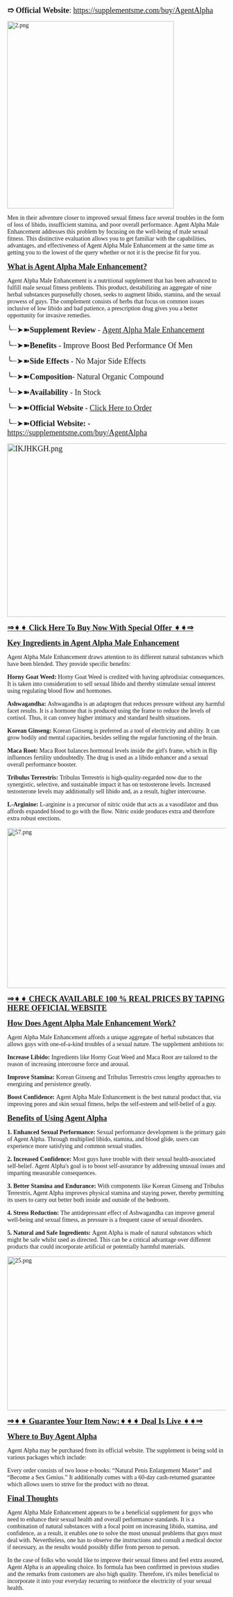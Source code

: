 <p><span style="font-family: Georgia; font-size: large;"><strong>➱&nbsp;</strong><strong>Official Website</strong>:&nbsp;<span data-sheets-root="1"><a class="in-cell-link" href="https://supplementsme.com/buy/AgentAlpha" target="_blank">https://supplementsme.com/buy/AgentAlpha</a>&nbsp;</span></span></p>
<p><span style="font-family: Georgia;"><a href="https://supplementsme.com/buy/AgentAlpha" target="_blank" rel="nofollow" data-saferedirecturl="https://www.google.com/url?hl=en&amp;q=https://www.wellholistic.today/Buy-AgentAlphaMaleEnhancement&amp;source=gmail&amp;ust=1735274802899000&amp;usg=AOvVaw2o-bwFVxmGzQtA3NJ2Fsq7"><img src="https://groups.google.com/group/agent-alpha-male-enhancement-capsules/attach/12dd319a96f07/2.png?part=0.4&amp;view=1" alt="2.png" width="384px" height="432px" data-iml="5977.4000000059605" /></a><br /></span></p>
<p><span style="font-family: Georgia;">Men in their adventure closer to improved sexual fitness face several troubles in the form of loss of libido, insufficient stamina, and poor overall performance. Agent Alpha Male Enhancement addresses this problem by focusing on the well-being of male sexual fitness. This distinctive evaluation allows you to get familiar with the capabilities, advantages, and effectiveness of Agent Alpha Male Enhancement at the same time as getting you to the lowest of the query whether or not it is the precise fit for you.</span></p>
<p><strong><span style="font-family: Georgia; font-size: large;"><u>What is Agent Alpha Male Enhancement?</u></span></strong></p>
<p><span style="font-family: Georgia;">Agent Alpha Male Enhancement is a nutritional supplement that has been advanced to fulfill male sexual fitness problems. This product, destabilizing an aggregate of nine herbal substances purposefully chosen, seeks to augment libido, stamina, and the sexual prowess of guys. The complement consists of herbs that focus on common issues inclusive of low libido and bad patience, a prescription drug gives you a better opportunity for invasive remedies.</span></p>
<p><span style="font-family: Georgia; font-size: large;"><span lang="EN-US">╰┈➤➽</span><strong>Supplement Review</strong>&nbsp;-&nbsp;<a href="https://supplementsme.com/buy/AgentAlpha" target="_blank" rel="nofollow" data-saferedirecturl="https://www.google.com/url?hl=en&amp;q=https://www.wellholistic.today/agent-alpha-male-enhancement/&amp;source=gmail&amp;ust=1735274802899000&amp;usg=AOvVaw2KvZWtTlo3HERrcDYx3UNS">Agent Alpha Male Enhancement</a></span></p>
<p><span style="font-family: Georgia; font-size: large;"><span lang="EN-US">╰┈➤➽</span><strong>Benefits</strong>&nbsp;- Improve Boost Bed Performance Of Men</span></p>
<p><span style="font-family: Georgia; font-size: large;"><span lang="EN-US">╰┈➤➽</span><strong>Side Effects</strong>&nbsp;- No Major Side Effects</span></p>
<p><span style="font-family: Georgia; font-size: large;"><span lang="EN-US">╰┈➤➽</span><strong>Composition</strong>- Natural Organic Compound</span></p>
<p><span style="font-family: Georgia; font-size: large;"><span lang="EN-US">╰┈➤➽</span><strong>Availability</strong>&nbsp;- In Stock</span></p>
<p><span style="font-family: Georgia; font-size: large;"><span lang="EN-US">╰┈➤➽</span><strong>Official Website</strong>&nbsp;-&nbsp;<a href="https://supplementsme.com/buy/AgentAlpha" target="_blank" rel="nofollow" data-saferedirecturl="https://www.google.com/url?hl=en&amp;q=https://www.wellholistic.today/Buy-AgentAlphaMaleEnhancement&amp;source=gmail&amp;ust=1735274802899000&amp;usg=AOvVaw2o-bwFVxmGzQtA3NJ2Fsq7">Click Here to Order</a></span></p>
<p><span style="font-family: Georgia; font-size: large;"><span lang="EN-US">╰┈➤➽</span><strong>Official Website: -</strong><span data-sheets-root="1"><a class="in-cell-link" href="https://supplementsme.com/buy/AgentAlpha" target="_blank">https://supplementsme.com/buy/AgentAlpha</a>&nbsp;</span></span></p>
<p><span style="font-family: Georgia; font-size: large;"><a href="https://supplementsme.com/buy/AgentAlpha" target="_blank" rel="nofollow" data-saferedirecturl="https://www.google.com/url?hl=en&amp;q=https://www.wellholistic.today/Buy-AgentAlphaMaleEnhancement&amp;source=gmail&amp;ust=1735274802899000&amp;usg=AOvVaw2o-bwFVxmGzQtA3NJ2Fsq7"><img src="https://groups.google.com/group/agent-alpha-male-enhancement-capsules/attach/12dd319a96f07/IKJHKGH.png?part=0.1&amp;view=1" alt="IKJHKGH.png" width="534px" height="400px" data-iml="6294.4000000059605" /></a><br /></span></p>
<p><span style="font-family: Georgia; font-size: large;"><strong><u><a href="https://supplementsme.com/buy/AgentAlpha" target="_blank" rel="nofollow" data-saferedirecturl="https://www.google.com/url?hl=en&amp;q=https://www.wellholistic.today/Buy-AgentAlphaMaleEnhancement&amp;source=gmail&amp;ust=1735274802899000&amp;usg=AOvVaw2o-bwFVxmGzQtA3NJ2Fsq7">&rArr;➧➧ Click Here To Buy Now With Special Offer ➧➧&rArr;</a></u></strong></span></p>
<p><strong><span style="font-family: Georgia; font-size: large;"><u>Key Ingredients in Agent Alpha Male Enhancement</u></span></strong></p>
<p><span style="font-family: Georgia;">Agent Alpha Male Enhancement draws attention to its different natural substances which have been blended. They provide specific benefits:</span></p>
<p><span style="font-family: Georgia;"><strong>Horny Goat Weed:&nbsp;</strong>Horny Goat Weed is credited with having aphrodisiac consequences. It is taken into consideration to sell sexual libido and thereby stimulate sexual interest using regulating blood flow and hormones.</span></p>
<p><span style="font-family: Georgia;"><strong>Ashwagandha:&nbsp;</strong>Ashwagandha is an adaptogen that reduces pressure without any harmful facet results. It is a hormone that is produced using the frame to reduce the levels of cortisol. Thus, it can convey higher intimacy and standard health situations.</span></p>
<p><span style="font-family: Georgia;"><strong>Korean Ginseng:&nbsp;</strong>Korean Ginseng is preferred as a tool of electricity and ability. It can grow bodily and mental capacities, besides selling the regular functioning of the brain.</span></p>
<p><span style="font-family: Georgia;"><strong>Maca Root:&nbsp;</strong>Maca Root balances hormonal levels inside the girl's frame, which in flip influences fertility undoubtedly. The drug is used as a libido enhancer and a sexual overall performance booster.</span></p>
<p><span style="font-family: Georgia;"><strong>Tribulus Terrestris:&nbsp;</strong>Tribulus Terrestris is high-quality-regarded now due to the synergistic, selective, and sustainable impact it has on testosterone levels. Increased testosterone levels may additionally sell libido and, as a result, higher intercourse.</span></p>
<p><span style="font-family: Georgia;"><strong>L-Arginine:&nbsp;</strong>L-arginine is a precursor of nitric oxide that acts as a vasodilator and thus affords expanded blood to go with the flow. Nitric oxide produces extra and therefore extra robust erections.</span></p>
<p><span style="font-family: Georgia;"><a href="https://supplementsme.com/buy/AgentAlpha" target="_blank" rel="nofollow" data-saferedirecturl="https://www.google.com/url?hl=en&amp;q=https://www.wellholistic.today/Buy-AgentAlphaMaleEnhancement&amp;source=gmail&amp;ust=1735274802899000&amp;usg=AOvVaw2o-bwFVxmGzQtA3NJ2Fsq7"><img src="https://groups.google.com/group/agent-alpha-male-enhancement-capsules/attach/12dd319a96f07/57.png?part=0.2&amp;view=1" alt="57.png" width="534px" height="369px" data-iml="6299.100000023842" /></a><br /></span></p>
<p><span style="font-family: Georgia; font-size: large;"><strong><u><a href="https://supplementsme.com/buy/AgentAlpha" target="_blank" rel="nofollow" data-saferedirecturl="https://www.google.com/url?hl=en&amp;q=https://www.wellholistic.today/Buy-AgentAlphaMaleEnhancement&amp;source=gmail&amp;ust=1735274802899000&amp;usg=AOvVaw2o-bwFVxmGzQtA3NJ2Fsq7">&rArr;➧➧ CHECK AVAILABLE 100 % REAL PRICES BY TAPING HERE OFFICIAL WEBSITE</a></u></strong></span></p>
<p><strong><span style="font-family: Georgia; font-size: large;"><u>How Does Agent Alpha Male Enhancement Work?</u></span></strong></p>
<p><span style="font-family: Georgia;">Agent Alpha Male Enhancement affords a unique aggregate of herbal substances that allows guys with one-of-a-kind troubles of a sexual nature. The supplement ambitions to:</span></p>
<p><span style="font-family: Georgia;"><strong>Increase Libido:</strong>&nbsp;Ingredients like Horny Goat Weed and Maca Root are tailored to the reason of increasing intercourse force and arousal.</span></p>
<p><span style="font-family: Georgia;"><strong>Improve Stamina:</strong>&nbsp;Korean Ginseng and Tribulus Terrestris cross lengthy approaches to energizing and persistence greatly.</span></p>
<p><span style="font-family: Georgia;"><strong>Boost Confidence:</strong>&nbsp;Agent Alpha Male Enhancement is the best natural product that, via improving pores and skin sexual fitness, helps the self-esteem and self-belief of a guy.</span></p>
<p><span style="font-family: Georgia; font-size: large;"><u><strong>Benefits of Using Agent Alpha</strong></u></span></p>
<p><span style="font-family: Georgia;"><strong>1. Enhanced Sexual Performance:&nbsp;</strong>Sexual performance development is the primary gain of Agent Alpha. Through multiplied libido, stamina, and blood glide, users can experience more satisfying and common sexual studies.</span></p>
<p><span style="font-family: Georgia;"><strong>2. Increased Confidence:&nbsp;</strong>Most guys have trouble with their sexual health-associated self-belief. Agent Alpha's goal is to boost self-assurance by addressing unusual issues and imparting measurable consequences.</span></p>
<p><span style="font-family: Georgia;"><strong>3. Better Stamina and Endurance:&nbsp;</strong>With components like Korean Ginseng and Tribulus Terrestris, Agent Alpha improves physical stamina and staying power, thereby permitting its users to carry out better both inside and outside of the bedroom.</span></p>
<p><span style="font-family: Georgia;"><strong>4. Stress Reduction:&nbsp;</strong>The antidepressant effect of Ashwagandha can improve general well-being and sexual fitness, as pressure is a frequent cause of sexual disorders.</span></p>
<p><span style="font-family: Georgia;"><strong>5. Natural and Safe Ingredients:&nbsp;</strong>Agent Alpha is made of natural substances which might be safe whilst used as directed. This can be a critical advantage over different products that could incorporate artificial or potentially harmful materials.</span></p>
<p><span style="font-family: Georgia;"><a href="https://supplementsme.com/buy/AgentAlpha" target="_blank" rel="nofollow" data-saferedirecturl="https://www.google.com/url?hl=en&amp;q=https://www.wellholistic.today/Buy-AgentAlphaMaleEnhancement&amp;source=gmail&amp;ust=1735274802899000&amp;usg=AOvVaw2o-bwFVxmGzQtA3NJ2Fsq7"><img src="https://groups.google.com/group/agent-alpha-male-enhancement-capsules/attach/12dd319a96f07/25.png?part=0.5&amp;view=1" alt="25.png" width="534px" height="355px" data-iml="7172.100000023842" /></a><br /></span></p>
<p><span style="font-family: Georgia; font-size: large;"><strong><u><a href="https://supplementsme.com/buy/AgentAlpha" target="_blank" rel="nofollow" data-saferedirecturl="https://www.google.com/url?hl=en&amp;q=https://www.wellholistic.today/Buy-AgentAlphaMaleEnhancement&amp;source=gmail&amp;ust=1735274802899000&amp;usg=AOvVaw2o-bwFVxmGzQtA3NJ2Fsq7">&rArr;➧➧ Guarantee Your Item Now:➧➧➧ Deal Is Live ➧➧&rArr;</a></u></strong></span></p>
<p><strong><span style="font-family: Georgia; font-size: large;"><u>Where to Buy Agent Alpha</u></span></strong></p>
<p><span style="font-family: Georgia;">Agent Alpha may be purchased from its official website. The supplement is being sold in various packages which include:</span></p>
<p><span style="font-family: Georgia;">Every order consists of two loose e-books: &ldquo;Natural Penis Enlargement Master&rdquo; and &ldquo;Become a Sex Genius.&rdquo; It additionally comes with a 60-day cash-returned guarantee which allows users to strive for the product with no threat.</span></p>
<p><span style="font-family: Georgia; font-size: large;"><strong><u>Final Thoughts</u></strong></span></p>
<p><span style="font-family: Georgia;">Agent Alpha Male Enhancement appears to be a beneficial supplement for guys who need to enhance their sexual health and overall performance standards. It is a combination of natural substances with a focal point on increasing libido, stamina, and confidence, as a result, it enables one to solve the most unusual problems that guys must deal with. Nevertheless, one has to observe the instructions and consult a medical doctor if necessary, as the results would possibly differ from person to person.</span></p>
<p><span style="font-family: Georgia;">In the case of folks who would like to improve their sexual fitness and feel extra assured, Agent Alpha is an appealing choice. Its formula has been confirmed in previous studies and the remarks from customers are also high quality. Therefore, it's miles beneficial to incorporate it into your everyday recurring to reinforce the electricity of your sexual health.</span></p>
